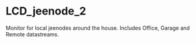 LCD_jeenode_2
=============
Monitor for local jeenodes around the house. Includes Office, Garage and Remote datastreams.
